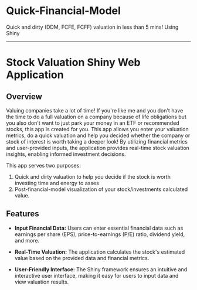 # Quick-Financial-Model
Quick and dirty (DDM, FCFE, FCFF) valuation in less than 5 mins! Using Shiny

---

# Stock Valuation Shiny Web Application

## Overview

Valuing companies take a lot of time! If you're like me and you don't have the time to do a full valuation on a company because of life obligations but you also don't want to just park your money in an ETF or recommended stocks, this app is created for you.
This app allows you enter your valuation metrics, do a quick valuation and help you decided whether the company or stock of interest is worth taking a deeper look!
By utilizing financial metrics and user-provided inputs, the application provides real-time stock valuation insights, enabling informed investment decisions.

This app serves two purposes: 
1. Quick and dirty valuation to help you decide if the stock is worth investing time and energy to asses
2. Post-financial-model visualization of your stock/investments calculated value.

## Features

- **Input Financial Data:** Users can enter essential financial data such as earnings per share (EPS), price-to-earnings (P/E) ratio, dividend yield, and more.

- **Real-Time Valuation:** The application calculates the stock's estimated value based on the provided data and financial metrics.

- **User-Friendly Interface:** The Shiny framework ensures an intuitive and interactive user interface, making it easy for users to input data and view valuation results.
